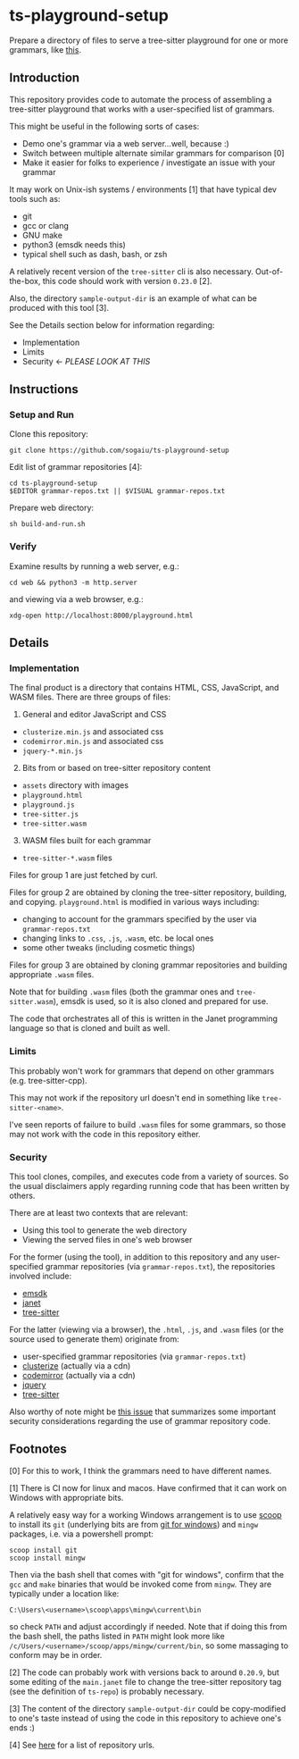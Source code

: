 # ts-playground-setup

Prepare a directory of files to serve a tree-sitter playground for one
or more grammars, like
[this](https://sogaiu.github.io/ts-playground-setup/playground.html).

## Introduction

This repository provides code to automate the process of assembling a
tree-sitter playground that works with a user-specified list of
grammars.

This might be useful in the following sorts of cases:

* Demo one's grammar via a web server...well, because :)
* Switch between multiple alternate similar grammars for comparison [0]
* Make it easier for folks to experience / investigate an issue with
  your grammar

It may work on Unix-ish systems / environments [1] that have typical dev
tools such as:

* git
* gcc or clang
* GNU make
* python3 (emsdk needs this)
* typical shell such as dash, bash, or zsh

A relatively recent version of the `tree-sitter` cli is also
necessary.  Out-of-the-box, this code should work with version
`0.23.0` [2].

Also, the directory `sample-output-dir` is an example of what can be
produced with this tool [3].

See the Details section below for information regarding:

* Implementation
* Limits
* Security <- *PLEASE LOOK AT THIS*

## Instructions

### Setup and Run

Clone this repository:

```
git clone https://github.com/sogaiu/ts-playground-setup
```

Edit list of grammar repositories [4]:

```
cd ts-playground-setup
$EDITOR grammar-repos.txt || $VISUAL grammar-repos.txt
```

Prepare web directory:

```
sh build-and-run.sh
```

### Verify

Examine results by running a web server, e.g.:

```
cd web && python3 -m http.server
```

and viewing via a web browser, e.g.:

```
xdg-open http://localhost:8000/playground.html
```

## Details

### Implementation

The final product is a directory that contains HTML, CSS, JavaScript,
and WASM files.  There are three groups of files:

1. General and editor JavaScript and CSS
  * `clusterize.min.js` and associated css
  * `codemirror.min.js` and associated css
  * `jquery-*.min.js`

2. Bits from or based on tree-sitter repository content
  * `assets` directory with images
  * `playground.html`
  * `playground.js`
  * `tree-sitter.js`
  * `tree-sitter.wasm`

3. WASM files built for each grammar
  * `tree-sitter-*.wasm` files

Files for group 1 are just fetched by curl.

Files for group 2 are obtained by cloning the tree-sitter repository,
building, and copying.  `playground.html` is modified in various ways
including:

* changing to account for the grammars specified by the user via
  `grammar-repos.txt`
* changing links to `.css`, `.js`, `.wasm`, etc. be local ones
* some other tweaks (including cosmetic things)

Files for group 3 are obtained by cloning grammar repositories and
building appropriate `.wasm` files.

Note that for building `.wasm` files (both the grammar ones and
`tree-sitter.wasm`), emsdk is used, so it is also cloned and prepared
for use.

The code that orchestrates all of this is written in the Janet
programming language so that is cloned and built as well.

### Limits

This probably won't work for grammars that depend on other grammars
(e.g. tree-sitter-cpp).

This may not work if the repository url doesn't end in something
like `tree-sitter-<name>`.

I've seen reports of failure to build `.wasm` files for some grammars,
so those may not work with the code in this repository either.

### Security

This tool clones, compiles, and executes code from a variety of
sources.  So the usual disclaimers apply regarding running code that
has been written by others.

There are at least two contexts that are relevant:

* Using this tool to generate the web directory
* Viewing the served files in one's web browser

For the former (using the tool), in addition to this repository and
any user-specified grammar repositories (via `grammar-repos.txt`), the
repositories involved include:

* [emsdk](https://github.com/emscripten-core/emsdk)
* [janet](https://github.com/janet-lang/janet)
* [tree-sitter](https://github.com/tree-sitter/tree-sitter)

For the latter (viewing via a browser), the `.html`, `.js`, and
`.wasm` files (or the source used to generate them) originate from:

* user-specified grammar repositories (via `grammar-repos.txt`)
* [clusterize](https://github.com/NeXTs/Clusterize.js) (actually via a cdn)
* [codemirror](https://github.com/codemirror/codemirror5) (actually via a cdn)
* [jquery](https://github.com/jquery/jquery)
* [tree-sitter](https://github.com/tree-sitter/tree-sitter)

Also worthy of note might be [this
issue](https://github.com/tree-sitter/tree-sitter/issues/1641) that
summarizes some important security considerations regarding the use of
grammar repository code.

## Footnotes

[0] For this to work, I think the grammars need to have different
names.

[1] There is CI now for linux and macos.  Have confirmed that it can
work on Windows with appropriate bits.

A relatively easy way for a working Windows arrangement is to use
[scoop](https://scoop.sh) to install its `git` (underlying bits are
from [git for windows](https://gitforwindows.org/)) and `mingw`
packages, i.e. via a powershell prompt:

```
scoop install git
scoop install mingw
```

Then via the bash shell that comes with "git for windows", confirm
that the `gcc` and `make` binaries that would be invoked come from
`mingw`.  They are typically under a location like:

```
C:\Users\<username>\scoop\apps\mingw\current\bin
```

so check `PATH` and adjust accordingly if needed.  Note that if doing
this from the bash shell, the paths listed in `PATH` might look more
like `/c/Users/<username>/scoop/apps/mingw/current/bin`, so some
massaging to conform may be in order.

[2] The code can probably work with versions back to around `0.20.9`,
but some editing of the `main.janet` file to change the tree-sitter
repository tag (see the definition of `ts-repo`) is probably
necessary.

[3] The content of the directory `sample-output-dir` could be
copy-modified to one's taste instead of using the code in this
repository to achieve one's ends :)

[4] See
[here](https://github.com/sogaiu/ts-questions/blob/master/ts-grammar-repositories.txt)
for a list of repository urls.

